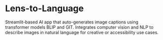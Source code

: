 # Lens-to-Language
Streamlit-based AI app that auto-generates image captions using transformer models BLIP and GIT. Integrates computer vision and NLP to describe images in natural language for creative or accessibility use cases.
